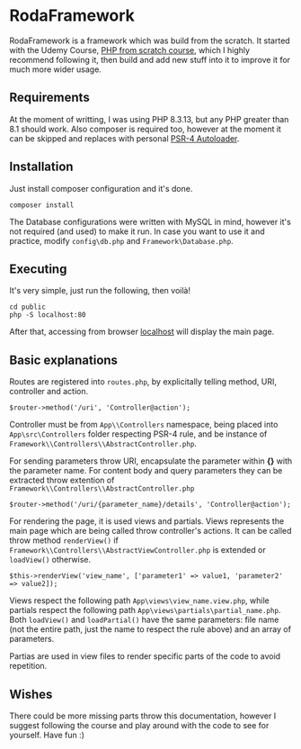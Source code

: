 # RodaFramework

RodaFramework is a framework which was build from the scratch. It started with the Udemy Course, [PHP from scratch course](https://www.udemy.com/course/php-from-scratch-course/), which I highly recommend following it, then build and add new stuff into it to improve it for much more wider usage.

## Requirements

At the moment of writting, I was using PHP 8.3.13, but any PHP greater than 8.1 should work. Also composer is required too, however at the moment it can be skipped and replaces with personal [PSR-4 Autoloader](https://www.php-fig.org/psr/psr-4/).

## Installation

Just install composer configuration and it's done.
```
composer install
```
The Database configurations were written with MySQL in mind, however it's not required (and used) to make it run. In case you want to use it and practice, modify `config\db.php` and `Framework\Database.php`.

## Executing

It's very simple, just run the following, then voilà!
```
cd public
php -S localhost:80
```
After that, accessing from browser [localhost](http://localhost:80) will display the main page.

## Basic explanations

Routes are registered into `routes.php`, by explicitally telling method, URI, controller and action.
```
$router->method('/uri', 'Controller@action');
```
Controller must be from `App\\Controllers` namespace, being placed into `App\src\Controllers` folder respecting PSR-4 rule, and be instance of `Framework\\Controllers\\AbstractController.php`.

For sending parameters throw URI, encapsulate the parameter within **{}** with the parameter name. For content body and query parameters they can be extracted throw extention of `Framework\\Controllers\\AbstractController.php`
```
$router->method('/uri/{parameter_name}/details', 'Controller@action');
```
For rendering the page, it is used views and partials. Views represents the main page which are being called throw controller's actions. It can be called throw method `renderView()` if `Framework\\Controllers\\AbstractViewController.php` is extended or `loadView()` otherwise.
```
$this->renderView('view_name', ['parameter1' => value1, 'parameter2' => value2]);
```
Views respect the following path `App\views\view_name.view.php`, while partials respect the following path `App\views\partials\partial_name.php`. Both `loadView()` and `loadPartial()` have the same parameters: file name (not the entire path, just the name to respect the rule above) and an array of parameters.

Partias are used in view files to render specific parts of the code to avoid repetition.

## Wishes

There could be more missing parts throw this documentation, however I suggest following the course and play around with the code to see for yourself. Have fun :)